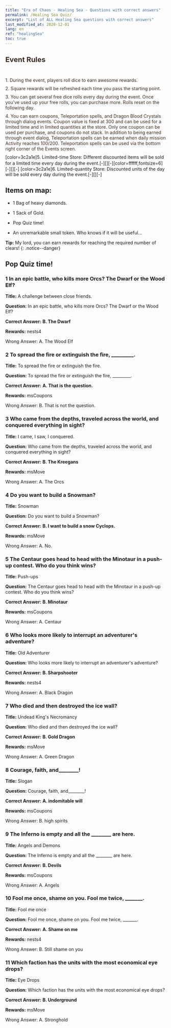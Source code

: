 ```yaml
---
title: "Era of Chaos - Healing Sea - Questions with correct answers"
permalink: /Healing Sea Quiz/
excerpt: "List of ALL Healing Sea questions with correct answers"
last_modified_at: 2020-12-01
lang: en
ref: "healingSea"
toc: true
---
```


## <span style="color: #3c2a1e;font-size:22px">Event Rules</span><br/><span style="color: #ffffff;font-size:6px"> </span><br/>
   <span style="color: #3c2a1e">1. During the event, players roll dice to earn awesome rewards.</span><br/><span style="color: #ffffff;font-size:6px">　</span><br/>
   <span style="color: #3c2a1e">2. Square rewards will be refreshed each time you pass the starting point.</span><br/><span style="color: #ffffff;font-size:6px">　</span><br/>
   <span style="color: #3c2a1e">3. You can get several free dice rolls every day during the event. Once you've used up your free rolls, you can purchase more. Rolls reset on the following day.</span><br/><span style="color: #ffffff;font-size:6px">　</span><br/>
   <span style="color: #3c2a1e">4. You can earn coupons, Teleportation spells, and Dragon Blood Crystals through dialog events. Coupon value is fixed at 300 and can be used for a limited time and in limited quantities at the store. Only one coupon can be used per purchase, and coupons do not stack. In addition to being earned through event dialog, Teleportation spells can be earned when daily mission Activity reaches 100/200. Teleportation spells can be used via the bottom right corner of the Events screen.</span><br/><span style="color: #ffffff;font-size:6px">　</span><br/>
   [color=3c2a1e]5. Limited-time Store: Different discounted items will be sold for a limited time every day during the event.[-][][-][color=ffffff,fontsize=6]　[-][][-]
   [color=3c2a1e]6. Limited-quantity Store: Discounted units of the day will be sold every day during the event.[-][][-]
## Items on map: 

  -  1 Bag of heavy diamonds. 

  -  1 Sack of Gold. 

  -  Pop Quiz time! 

  -  An unremarkable small token. Who knows if it will be useful... 

**Tip:** My lord, you can earn rewards for reaching the required number of clears!
{: .notice--danger}

## Pop Quiz time! 

### 1 In an epic battle, who kills more Orcs? The Dwarf or the Wood Elf? 

 **Title:**  A challenge between close friends.

 **Question:** In an epic battle, who kills more Orcs? The Dwarf or the Wood Elf?

 **Correct Answer:** **B. The Dwarf** 

 **Rewards:** nests4

 Wrong Answer: A. The Wood Elf

### 2 To spread the fire or extinguish the fire, _________. 

 **Title:**  To spread the fire or extinguish the fire.

 **Question:** To spread the fire or extinguish the fire, _________.

 **Correct Answer:** **A. That is the question.** 

 **Rewards:** msCoupons

 Wrong Answer: B. That is not the question.

### 3 Who came from the depths, traveled across the world, and conquered everything in sight? 

 **Title:**  I came, I saw, I conquered.

 **Question:** Who came from the depths, traveled across the world, and conquered everything in sight?

 **Correct Answer:** **B. The Kreegans** 

 **Rewards:** msMove

 Wrong Answer: A. The Orcs

### 4 Do you want to build a Snowman? 

 **Title:**  Snowman

 **Question:** Do you want to build a Snowman?

 **Correct Answer:** **B. I want to build a snow Cyclops.** 

 **Rewards:** msMove

 Wrong Answer: A. No.

### 5 The Centaur goes head to head with the Minotaur in a push-up contest. Who do you think wins? 

 **Title:**  Push-ups

 **Question:** The Centaur goes head to head with the Minotaur in a push-up contest. Who do you think wins?

 **Correct Answer:** **B. Minotaur** 

 **Rewards:** msCoupons

 Wrong Answer: A. Centaur

### 6 Who looks more likely to interrupt an adventurer's adventure? 

 **Title:**  Old Adventurer

 **Question:** Who looks more likely to interrupt an adventurer's adventure?

 **Correct Answer:** **B. Sharpshooter** 

 **Rewards:** nests4

 Wrong Answer: A. Black Dragon

### 7 Who died and then destroyed the ice wall? 

 **Title:**  Undead King's Necromancy

 **Question:** Who died and then destroyed the ice wall?

 **Correct Answer:** **B. Gold Dragon** 

 **Rewards:** msMove

 Wrong Answer: A. Green Dragon

### 8 Courage, faith, and________! 

 **Title:**  Slogan

 **Question:** Courage, faith, and________!

 **Correct Answer:** **A. indomitable will** 

 **Rewards:** msCoupons

 Wrong Answer: B. high spirits

### 9 The Inferno is empty and all the ________ are here. 

 **Title:**  Angels and Demons

 **Question:** The Inferno is empty and all the ________ are here.

 **Correct Answer:** **B. Devils** 

 **Rewards:** msCoupons

 Wrong Answer: A. Angels

### 10 Fool me once, shame on you. Fool me twice, _______. 

 **Title:**  Fool me once

 **Question:** Fool me once, shame on you. Fool me twice, _______.

 **Correct Answer:** **A. Shame on me** 

 **Rewards:** nests4

 Wrong Answer: B. Still shame on you

### 11 Which faction has the units with the most economical eye drops? 

 **Title:**  Eye Drops

 **Question:** Which faction has the units with the most economical eye drops?

 **Correct Answer:** **B. Underground** 

 **Rewards:** msMove

 Wrong Answer: A. Stronghold

